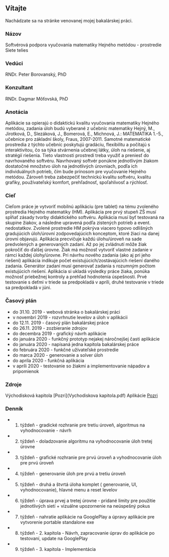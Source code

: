 
## <a name="about"></a>Vítajte

Nachádzate sa na stránke venovanej mojej bakalárskej práci.

### Názov

Softvérová podpora vyučovania matematiky Hejného metódou - prostredie Siete telies

### Vedúci
RNDr. Peter Borovanský, PhD

### Konzultant
RNDr. Dagmar Môťovská, PhD


### Anotácia

Aplikácie sa opierajú o didaktickú kvalitu vyučovania matematiky Hejného
metódou, zadania úloh budú vyberané z učebníc matematiky Hejný, M.,
Jirotková, D., Slezáková, J., Bomerová, E., Michnová, J.: MATEMATIKA
1.-5., učebnice pro základní školy, Fraus, 2007-2011. Samotné matematické
prostredia z týchto učebníc poskytujú gradáciu, flexibilitu a počítajú
s interaktivitou, čo sa týka stvárnenia učebnej látky, úloh na riešenie,
aj stratégií riešenia. Tieto vlastnosti prostredí treba využiť a preniesť
do navrhovaného softvéru. Navrhovaný softvér ponúkne jednotlivým žiakom
dostatočné množstvo úloh na jednotlivých úrovniach, podľa ich individuálnych
potrieb, čím bude prínosom pre vyučovanie Hejného metódou. Zároveň treba
zabezpečiť technickú kvalitu softvéru, kvalitu grafiky, používateľský komfort,
prehľadnosť, spoľahlivosť a rýchlosť.

### Cieľ
Cieľom práce je vytvoriť mobilnú aplikáciu (pre tablet) na tému zvoleného
prostredia Hejného matematiky (HM). Aplikácia pre prvý stupeň ZŠ
musí spĺňať zásady tvorby didaktického softvéru. Aplikácia musí byť
testovaná na skupine žiakov, a následne upravená podľa zistených potrieb
a event. nedostatkov. Zvolené prostredie HM pokrýva viacero typovo
odlišných gradujúcich úloh/úrovní zodpovedajúcich konceptom, ktoré žiaci
na danej úrovni objavujú. Aplikácia precvičuje každú úlohu/úroveň na sade
predvolených a generovaných zadaní. Až po jej zvládnutí môže žiak pokročiť
do ďalšej úrovne. Žiak má možnosť vytvoriť vlastné zadanie v rámci
každej úlohy/úrovne. Pri návrhu nového zadania (ako aj pri jeho riešení)
aplikácia indikuje počet existujúcich/zostávajúcich riešení daného zadania.
Generátor zadaní musí generovať zadania s rozumným počtom existujúcich
riešení. Aplikácia si ukladá výsledky práce žiaka, ponúka možnosť priebežnej
kontroly a prehľad hodnotenia úspešnosti. Prvé testovanie s deťmi v triede sa
predpokladá v apríli, druhé testovanie v triede sa predpokladá v júni.

### Časový plán

* do 31.10. 2019 - webová stránka o bakalárskej práci
* v novembri 2019 - rozvrhnutie levelov a úloh v aplikácii
* do 12.11. 2019 - časový plán bakalárskej práce
* do 26.11. 2019 - zozbieranie zdrojov
* do decembra 2019 - grafický návrh aplikácie
* do januára 2020 - funkčný prototyp nejakej náročnejšej časti aplikácie
* do januára 2020 -  napísaná jedna kapitola bakalárskej práce
* do februára 2020 - funkčné užívateľské prostredie
* do marca 2020 - generovanie a solver úloh
* do apríla 2020 - funkčná aplikácia
* v apríli 2020 - testovanie so žiakmi a implementovanie nápadov a pripomienok

### Zdroje
Východisková kapitola [Pozri](Vychodiskova kapitola.pdf)
Aplikácie [Pozri](https://play.google.com/store/apps/details?id=com.Company.Siete)
### Denník
* 1. týždeň - gradické rozhranie pre tretiu úroveň, algoritmus na vyhodnocovanie - návrh
* 2. týždeň - doladzovanie algoritmu na vyhodnocovanie úloh tretej úrovne 
* 3. týždeň - grafické rozhranie pre prvú úroveň a vyhodnocovanie úloh pre prvú úroveň
* 4. týždeň - generovanie úloh pre prvú a tretiu úroveň
* 5. týždeň - druhá a štvrtá úloha komplet ( generovanie, UI, vyhodnocovanie), hlavné menu a reset levelov
* 6. týždeň - úprava prvej a tretej úrovne - pridané limity pre použitie jednotlivých sietí + vizuálne upozornenie na neúspešný pokus
* 7. týždeň - nahratie aplikácie na GooglePlay a úpravy aplikácie pre vytvorenie portable standalone exe
* 8. týždeň - 2. kapitola - Návrh, zapracovanie úprav do aplikácie po testovaní, update na GooglePlay
* 9. týždeň - 3. kapitola - Implementácia
